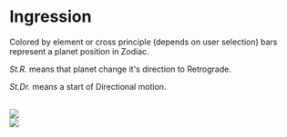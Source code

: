 # Ingression #

Colored by element or cross principle (depends on user selection) bars represent a planet position in Zodiac.

_St.R._ means that planet change it's direction to Retrograde.

_St.Dr._ means a start of Directional motion.

<br>
<img src='https://lh3.googleusercontent.com/-kEQe4QSaVA8/T1JgAWtN8yI/AAAAAAAAACE/twf-LdwmMFc/s1228/ing1.png' />
<br>
<img src='https://lh3.googleusercontent.com/-zWuL7Sygqzo/T1JgBYwXZ0I/AAAAAAAAACQ/3KCIWdwIlN8/s1228/ing3d.png' />